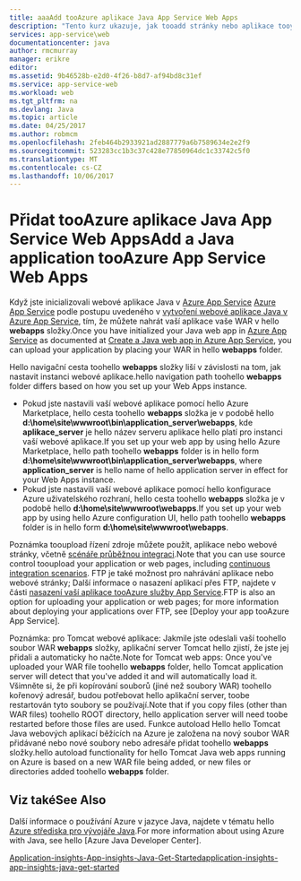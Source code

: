 ```yaml
---
title: aaaAdd tooAzure aplikace Java App Service Web Apps
description: "Tento kurz ukazuje, jak tooadd stránky nebo aplikace tooyour instanci Azure App Service Web Apps, který je již nakonfigurován toouse Java."
services: app-service\web
documentationcenter: java
author: rmcmurray
manager: erikre
editor: 
ms.assetid: 9b46528b-e2d0-4f26-b8d7-af94bd8c31ef
ms.service: app-service-web
ms.workload: web
ms.tgt_pltfrm: na
ms.devlang: Java
ms.topic: article
ms.date: 04/25/2017
ms.author: robmcm
ms.openlocfilehash: 2feb464b2933921ad2887779a6b7589634e2e2f9
ms.sourcegitcommit: 523283cc1b3c37c428e77850964dc1c33742c5f0
ms.translationtype: MT
ms.contentlocale: cs-CZ
ms.lasthandoff: 10/06/2017
---
```

# <a name="add-a-java-application-tooazure-app-service-web-apps"></a><span data-ttu-id="f349a-103">Přidat tooAzure aplikace Java App Service Web Apps</span><span class="sxs-lookup"><span data-stu-id="f349a-103">Add a Java application tooAzure App Service Web Apps</span></span>
<span data-ttu-id="f349a-104">Když jste inicializovali webové aplikace Java v [Azure App Service] [ Azure App Service] podle postupu uvedeného v [vytvoření webové aplikace Java v Azure App Service](web-sites-java-get-started.md), tím, že můžete nahrát vaší aplikace vaše WAR v hello **webapps** složky.</span><span class="sxs-lookup"><span data-stu-id="f349a-104">Once you have initialized your Java web app in [Azure App Service][Azure App Service] as documented at [Create a Java web app in Azure App Service](web-sites-java-get-started.md), you can upload your application by placing your WAR in hello **webapps** folder.</span></span>

<span data-ttu-id="f349a-105">Hello navigační cesta toohello **webapps** složky liší v závislosti na tom, jak nastavit instanci webové aplikace.</span><span class="sxs-lookup"><span data-stu-id="f349a-105">hello navigation path toohello **webapps** folder differs based on how you set up your Web Apps instance.</span></span>

* <span data-ttu-id="f349a-106">Pokud jste nastavili vaší webové aplikace pomocí hello Azure Marketplace, hello cesta toohello **webapps** složka je v podobě hello **d:\home\site\wwwroot\bin\application\_server\webapps**, kde **aplikace\_server** je hello název serveru aplikace hello platí pro instanci vaší webové aplikace.</span><span class="sxs-lookup"><span data-stu-id="f349a-106">If you set up your web app by using hello Azure Marketplace, hello path toohello **webapps** folder is in hello form **d:\home\site\wwwroot\bin\application\_server\webapps**, where **application\_server** is hello name of hello application server in effect for your Web Apps instance.</span></span> 
* <span data-ttu-id="f349a-107">Pokud jste nastavili vaší webové aplikace pomocí hello konfigurace Azure uživatelského rozhraní, hello cesta toohello **webapps** složka je v podobě hello **d:\home\site\wwwroot\webapps**.</span><span class="sxs-lookup"><span data-stu-id="f349a-107">If you set up your web app by using hello Azure configuration UI, hello path toohello **webapps** folder is in hello form **d:\home\site\wwwroot\webapps**.</span></span> 

<span data-ttu-id="f349a-108">Poznámka tooupload řízení zdroje můžete použít, aplikace nebo webové stránky, včetně [scénáře průběžnou integraci](app-service-continuous-deployment.md).</span><span class="sxs-lookup"><span data-stu-id="f349a-108">Note that you can use source control tooupload your application or web pages, including [continuous integration scenarios](app-service-continuous-deployment.md).</span></span> <span data-ttu-id="f349a-109">FTP je také možnost pro nahrávání aplikace nebo webové stránky; Další informace o nasazení aplikací přes FTP, najdete v části [nasazení vaší aplikace tooAzure služby App Service].</span><span class="sxs-lookup"><span data-stu-id="f349a-109">FTP is also an option for uploading your application or web pages; for more information about deploying your applications over FTP, see [Deploy your app tooAzure App Service].</span></span>

<span data-ttu-id="f349a-110">Poznámka: pro Tomcat webové aplikace: Jakmile jste odeslali vaší toohello soubor WAR **webapps** složky, aplikační server Tomcat hello zjistí, že jste jej přidali a automaticky ho načte.</span><span class="sxs-lookup"><span data-stu-id="f349a-110">Note for Tomcat web apps: Once you've uploaded your WAR file toohello **webapps** folder, hello Tomcat application server will detect that you've added it and will automatically load it.</span></span> <span data-ttu-id="f349a-111">Všimněte si, že při kopírování souborů (jiné než soubory WAR) toohello kořenový adresář, budou potřebovat hello aplikační server, toobe restartován tyto soubory se používají.</span><span class="sxs-lookup"><span data-stu-id="f349a-111">Note that if you copy files (other than WAR files) toohello ROOT directory, hello application server will need toobe restarted before those files are used.</span></span> <span data-ttu-id="f349a-112">Funkce autoload Hello hello Tomcat Java webových aplikací běžících na Azure je založena na nový soubor WAR přidávané nebo nové soubory nebo adresáře přidat toohello **webapps** složky.</span><span class="sxs-lookup"><span data-stu-id="f349a-112">hello autoload functionality for hello Tomcat Java web apps running on Azure is based on a new WAR file being added, or new files or directories added toohello **webapps** folder.</span></span> 

<a name="see-also"></a>

## <a name="see-also"></a><span data-ttu-id="f349a-113">Viz také</span><span class="sxs-lookup"><span data-stu-id="f349a-113">See Also</span></span>
<span data-ttu-id="f349a-114">Další informace o používání Azure v jazyce Java, najdete v tématu hello [Azure střediska pro vývojáře Java].</span><span class="sxs-lookup"><span data-stu-id="f349a-114">For more information about using Azure with Java, see hello [Azure Java Developer Center].</span></span>

[<span data-ttu-id="f349a-115">Application-insights-App-insights-Java-Get-Started</span><span class="sxs-lookup"><span data-stu-id="f349a-115">application-insights-app-insights-java-get-started</span></span>](../application-insights/app-insights-java-get-started.md)

<!-- URL List -->

[Azure střediska pro vývojáře Java]: https://azure.microsoft.com/develop/java/
[Azure App Service]: http://go.microsoft.com/fwlink/?LinkId=529714
[nasazení vaší aplikace tooAzure služby App Service]: ./web-sites-deploy.md
